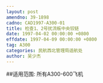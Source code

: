 ```yaml
---
layout: post
amendno: 39-1898
cadno: CAD1997-A300-01
title: 检查1、2号扰流板中央铰链
date: 1997-04-02 00:00:00 +0800
effdate: 1997-04-09 00:00:00 +0800
tag: A300
categories: 民航西北管理局适航处
author: 吴少杰
---
```


##适用范围:
所有A300-600飞机

